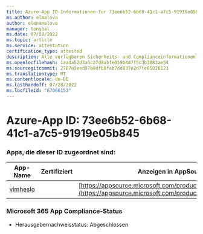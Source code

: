 ```yaml
---
title: Azure-App ID-Informationen für 73ee6b52-6b68-41c1-a7c5-91919e05b845
ms.author: elmalova
author: elenamalova
manager: tonybal
ms.date: 07/28/2022
ms.topic: article
ms.service: attestation
certification_type: attested
description: Alle verfügbaren Sicherheits- und Complianceinformationen für 73ee6b52-6b68-41c1-a7c5-91919e05b845.
ms.openlocfilehash: 1aada52d3a6c27d8abfe059b487f5c3b3083ae54
ms.sourcegitcommit: 2787e3eed97b8dfb6fab7dd837e2d7fe65828121
ms.translationtype: MT
ms.contentlocale: de-DE
ms.lasthandoff: 07/28/2022
ms.locfileid: "67066153"
---
```

# <a name="azure-app-id-73ee6b52-6b68-41c1-a7c5-91919e05b845"></a>Azure-App ID: 73ee6b52-6b68-41c1-a7c5-91919e05b845


### <a name="apps-associated-with-this-id"></a>Apps, die dieser ID zugeordnet sind:
| **App-Name** | **Zertifiziert** | **Anzeigen in AppSource** |
|--------------|---------------|-----------------------|
| [vimheslo](../forward/WA200003843.md) |  | [https://appsource.microsoft.com/product/office/WA200003843](https://appsource.microsoft.com/product/office/WA200003843) |

### <a name="microsoft-365-app-compliance-status"></a>Microsoft 365 App Compliance-Status
- Herausgebernachweisstatus: Abgeschlossen
